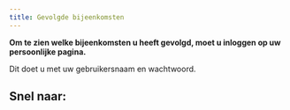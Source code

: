 ```yaml
---
title: Gevolgde bijeenkomsten
---
```


**Om te zien welke bijeenkomsten u heeft gevolgd, moet u inloggen op uw persoonlijke pagina.**

Dit doet u met uw gebruikersnaam en wachtwoord.

## Snel naar:

<link-container>
<link-button link='{"name": "Inloggen","url": "/licenties/welke-licentie-heb-ik-nodig"}'></link-button>
<link-button link='{"name": "Inloggegevens kwijt","url": "/mijn-bureau-erkenningen/inloggegevens-kwijt"}'></link-button>
</link-container>
